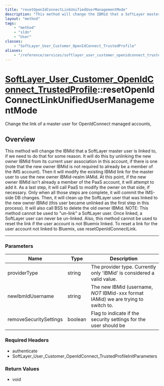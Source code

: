 ```yaml
---
title: "resetOpenIdConnectLinkUnifiedUserManagementMode"
description: "This method will change the IBMid that a SoftLayer master user is linked to, if we need to do that for some reason. It w... "
layout: "method"
tags:
    - "method"
    - "sldn"
    - "User"
classes:
    - "SoftLayer_User_Customer_OpenIdConnect_TrustedProfile"
aliases:
    - "/reference/services/softlayer_user_customer_openidconnect_trustedprofile/resetOpenIdConnectLinkUnifiedUserManagementMode"
---
```

# [SoftLayer_User_Customer_OpenIdConnect_TrustedProfile](/reference/services/SoftLayer_User_Customer_OpenIdConnect_TrustedProfile)::resetOpenIdConnectLinkUnifiedUserManagementMode


Change the link of a master user for OpenIdConnect managed accounts,


## Overview 
This method will change the IBMid that a SoftLayer master user is linked to, if we need to do that for some reason. It will do this by unlinking the new owner IBMid from its current user association in this account, if there is one (note that the new owner IBMid is not required to already be a member of the IMS account). Then it will modify the existing IBMid link for the master user to use the new owner IBMid-realm IAMid. At this point, if the new owner IBMid isn't already a member of the PaaS account, it will attempt to add it. As a last step, it will call PaaS to modify the owner on that side, if necessary.  Only when all those steps are complete, it will commit the IMS-side DB changes.  Then, it will clean up the SoftLayer user that was linked to the new owner IBMid (this user became unlinked as the first step in this process).  It will also call BSS to delete the old owner IBMid. NOTE:  This method cannot be used to "un-link" a SoftLayer user.  Once linked, a SoftLayer user can never be un-linked. Also, this method cannot be used to reset the link if the user account is not Bluemix linked. To reset a link for the user account not linked to Bluemix, use resetOpenIdConnectLink. 

-----

### Parameters 
|Name | Type | Description |
| --- | --- | --- |
|providerType| string| The provider type. Currently only 'IBMid' is considered a valid value.|
|newIbmIdUsername| string| The new IBMid (username, *NOT* IBMid-xxx format IAMid) we are trying to switch to.|
|removeSecuritySettings| boolean| Flag to indicate if the security settings for the user should be|


### Required Headers
* authenticate
* SoftLayer_User_Customer_OpenIdConnect_TrustedProfileInitParameters


### Return Values
* void




